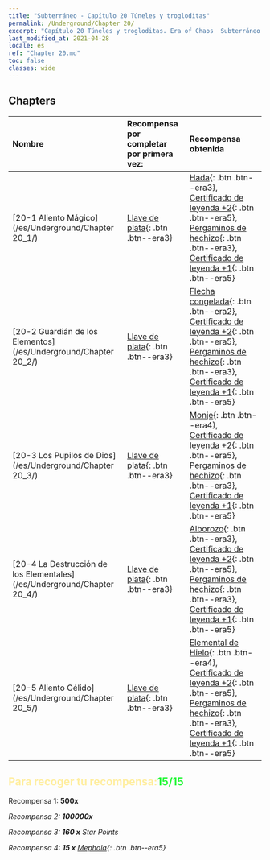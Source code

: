 ```yaml
---
title: "Subterráneo - Capítulo 20 Túneles y trogloditas"
permalink: /Underground/Chapter 20/
excerpt: "Capítulo 20 Túneles y trogloditas. Era of Chaos  Subterráneo - Capítulo 20. Túneles y trogloditas"
last_modified_at: 2021-04-28
locale: es
ref: "Chapter 20.md"
toc: false
classes: wide
---
```


## Chapters

  | Nombre |  Recompensa por completar por primera vez: | Recompensa obtenida |
  |:------------|:------------|:------------| 
  | [20-1 Aliento Mágico](/es/Underground/Chapter 20_1/) | [Llave de plata](/ItemsES/con_693/){: .btn .btn--era3} | [Hada](/ItemsES/unt_262/){: .btn .btn--era3}, [Certificado de leyenda +2](/ItemsES/mat_81/){: .btn .btn--era5}, [Pergaminos de hechizo](/ItemsES/con_694/){: .btn .btn--era3}, [Certificado de leyenda +1](/ItemsES/mat_74/){: .btn .btn--era5} |
  | [20-2 Guardián de los Elementos](/es/Underground/Chapter 20_2/) | [Llave de plata](/ItemsES/con_693/){: .btn .btn--era3} | [Flecha congelada](/ItemsES/her_431/){: .btn .btn--era2}, [Certificado de leyenda +2](/ItemsES/mat_81/){: .btn .btn--era5}, [Pergaminos de hechizo](/ItemsES/con_694/){: .btn .btn--era3}, [Certificado de leyenda +1](/ItemsES/mat_74/){: .btn .btn--era5} |
  | [20-3 Los Pupilos de Dios](/es/Underground/Chapter 20_3/) | [Llave de plata](/ItemsES/con_693/){: .btn .btn--era3} | [Monje](/ItemsES/unt_194/){: .btn .btn--era4}, [Certificado de leyenda +2](/ItemsES/mat_81/){: .btn .btn--era5}, [Pergaminos de hechizo](/ItemsES/con_694/){: .btn .btn--era3}, [Certificado de leyenda +1](/ItemsES/mat_74/){: .btn .btn--era5} |
  | [20-4 La Destrucción de los Elementales](/es/Underground/Chapter 20_4/) | [Llave de plata](/ItemsES/con_693/){: .btn .btn--era3} | [Alborozo](/ItemsES/her_424/){: .btn .btn--era3}, [Certificado de leyenda +2](/ItemsES/mat_81/){: .btn .btn--era5}, [Pergaminos de hechizo](/ItemsES/con_694/){: .btn .btn--era3}, [Certificado de leyenda +1](/ItemsES/mat_74/){: .btn .btn--era5} |
  | [20-5 Aliento Gélido](/es/Underground/Chapter 20_5/) | [Llave de plata](/ItemsES/con_693/){: .btn .btn--era3} | [Elemental de Hielo](/ItemsES/unt_264/){: .btn .btn--era4}, [Certificado de leyenda +2](/ItemsES/mat_81/){: .btn .btn--era5}, [Pergaminos de hechizo](/ItemsES/con_694/){: .btn .btn--era3}, [Certificado de leyenda +1](/ItemsES/mat_74/){: .btn .btn--era5} |


## <span style="color: #ffeea0">Para recoger tu recompensa:</span><span style="color: #27f73a">15/15</span>

 Recompensa 1:  **500x** <i class="fas fa-gem"/>

 Recompensa 2:  **100000x** <i class="fas fa-coins"/>

 Recompensa 3: **160 x** Star Points

 Recompensa 4: **15 x** [Mephala](/ItemsES/her_367/){: .btn .btn--era5}

